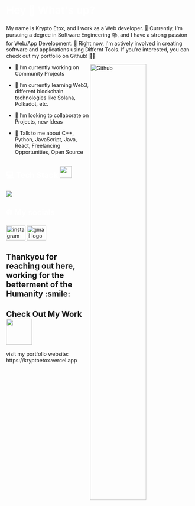  <h1 align="left" style="color:white;" >Hey 👋 What's up?</h1>

###

<p align="left">My name is Krypto Etox, and I work as a Web developer. 🚀 Currently, I'm pursuing a degree in Software Engineering 📚, and I have a strong passion for Web/App Development. 💙 Right now, I'm actively involved in creating software and applications using Differnt Tools. If you're interested, you can check out my portfolio on Github! 📱👀</p>
<img width="55%" align="right" alt="Github" src="https://raw.githubusercontent.com/onimur/.github/master/.resources/git-header.svg" />


- 🔭 I’m currently working on Community Projects

- 🌱 I’m currently learning Web3, different blockchain technologies like Solana, Polkadot, etc.

- 👯 I’m looking to collaborate on Projects, new Ideas 

- 💬 Talk to me about C++, Python, JavaScript, Java, React, Freelancing Opportunities, Open Source 
###

<h2 align="left" style="color:white;" >💻 Tech Stack <img src = "https://media2.giphy.com/media/QssGEmpkyEOhBCb7e1/giphy.gif?cid=ecf05e47a0n3gi1bfqntqmob8g9aid1oyj2wr3ds3mg700bl&rid=giphy.gif" width = 32px></h2>

###

<div align="left">
  <a href="#">
    <img src="https://skillicons.dev/icons?i=html,css,js,c,mysql,python,bootstrap,firebase,photoshop,xd,figma,vscode,androidstudio,git,github&theme=dark" />
  </a>
 
</div>

###

<h2 align="left" style="color:white;" >🌐 My socials</h2>

###

<div align="left">
  <a href="https://instagram.com/prince.prajapati.1/" target="_blank">
    <img src="https://raw.githubusercontent.com/maurodesouza/profile-readme-generator/master/src/assets/icons/social/instagram/default.svg" width="52" height="40" alt="instagram logo"  />
  </a>
<!--   youtube, telegram -->
  <a href="https://krypto.etox@gmail.com" target="_blank">
    <img src="https://raw.githubusercontent.com/maurodesouza/profile-readme-generator/master/src/assets/icons/social/gmail/default.svg" width="52" height="40" alt="gmail logo"  />
  </a>
<!--
  <a href="https://zaap.bio/CodeWithFlexz" target="_blank" rel="noreferrer">
  <img src="https://s3-eu-west-1.amazonaws.com/tpd/logos/60e537346fa87d00016b77cc/0x0.png" width="50" />
  </a>
 --> 
</div>
<!--
<h2 align="left" style="color:white;" >🔥 GitHub Stats</h2>

<div align="left">
 
  <img src="https://github-readme-stats.vercel.app/api?username=amirbayat0&theme=tokyonight&hide_border=false&include_all_commits=true&count_private=true" height="150" alt="stats graph"  />
 
   <img src="https://github-readme-streak-stats.herokuapp.com/?user=amirbayat0&theme=tokyonight&hide_border=false" height="150" alt="stats graph"  />
 
 
</div>
-->

<!--
<h2 align="left" style="color:white;" >💰 You can help me by Donating</h2>
<a href="https://www.buymeacoffee.com/AmirBayat"><img src="https://cdn.buymeacoffee.com/buttons/v2/default-yellow.png" width="150" /></a>

-->


<!---
- 👋 Hi, I’m @Krypto-etox
- 👀 I’m interested in Web Development, Cyber Security, AI, Data Science and Blockchain
- 🌱 I’m currently learning C++ object oriented programming
- 💞️ I’m looking to collaborate on Frontend Development and Data Science
- 📫 How to reach me Mail: krypto.etox@gmail.com
- 😄 Pronouns: He/Him
- ⚡ Fun fact: I like Web Scraping, Movies, Chess and Swimming
--->
<!---
Krypto-etox/Krypto-etox is a ✨ special ✨ repository because its `README.md` (this file) appears on your GitHub profile.
You can click the Preview link to take a look at your changes.
--->








</p>
<div size='20px'><h2> Thankyou for reaching out here, working for the betterment of the Humanity :smile: </h2>
</div>



<h2> Check Out My Work <img src = "https://media1.giphy.com/media/JZ40cnfnN11KycrvMF/giphy.gif?cid=ecf05e47a0n3gi1bfqntqmob8g9aid1oyj2wr3ds3mg700bl&rid=giphy.gif" width = 70px> </h2>
 visit my portfolio website: https://kryptoetox.vercel.app



